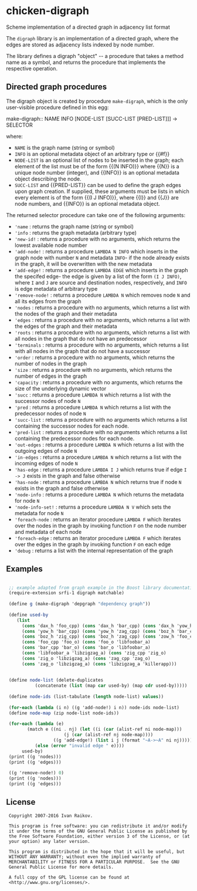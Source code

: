 # chicken-digraph

Scheme implementation of a directed graph in adjacency list format

The `digraph` library is an implementation of a directed graph, where
the edges are stored as adjacency lists indexed by node number.

The library defines a digraph "object" -- a procedure that takes a
method name as a symbol, and returns the procedure that implements the
respective operation.

## Directed graph procedures

The digraph object is created by procedure `make-digraph`, which is
the only user-visible procedure defined in this egg:

<procedure>make-digraph:: NAME INFO [NODE-LIST [SUCC-LIST [PRED-LIST]]] -> SELECTOR</procedure>

where:

- `NAME` is the graph name (string or symbol)
- `INFO` is an optional metadata object of an arbitrary type or {{#f}}
- `NODE-LIST` is an optional list of nodes to be inserted in the graph; each element of the list must be of the form {{(N INFO)}} where {{N}} is a unique node number (integer), and {{INFO}} is an optional metadata object describing the node. 
- `SUCC-LIST` and {{PRED-LIST}} can be used to define the graph edges upon graph creation. If supplied, these arguments must be lists in which every element is of the form {{(I J INFO)}}, where {{I}} and {{J}} are node numbers, and {{INFO}} is an optional metadata object.


The returned selector procedure can take one of the following arguments: 

- `'name` : returns the graph name (string or symbol)
- `'info` : returns the graph metadata (arbitrary type)
- `'new-id!` : returns a procedure with no arguments, which returns the lowest available node number
- `'add-node!` : returns a procedure `LAMBDA N INFO` which inserts in the graph node with number `N` and metadata `INFO`- if the node already exists in the graph, it will be overwritten with the new metadata
- `'add-edge!` : returns a procedure `LAMBDA EDGE` which inserts in the graph the specifed edge- the edge is given by a list of the form `(I J INFO)`, where `I` and `J` are source and destination nodes, respectively, and `INFO` is edge metadata of arbitrary type
- `'remove-node!` : returns a procedure `LAMBDA N` which removes node `N` and all its edges from the graph
- `'nodes` : returns a procedure with no arguments, which returns a list with the nodes of the graph and their metadata
- `'edges` : returns a procedure with no arguments, which returns a list with the edges of the graph and their metadata
- `'roots` : returns a procedure with no arguments, which returns a list with all nodes in the graph that do not have an predecessor
- `'terminals` : returns a procedure with no arguments, which returns a list with all nodes in the graph that do not have a successor
- `'order` : returns a procedure with no arguments, which returns the number of nodes in the graph
- `'size` : returns a procedure with no arguments, which returns the number of edges in the graph
- `'capacity` : returns a procedure with no arguments, which returns the size of the underlying dynamic vector
- `'succ` : returns a procedure `LAMBDA N` which returns a list with the successor nodes of node `N`
- `'pred` : returns a procedure `LAMBDA N` which returns a list with the predecessor nodes of node `N`
- `'succ-list` : returns a procedure with no arguments  which returns a list containing the successor nodes for each node.
- `'pred-list` : returns a procedure with no arguments  which returns a list containing the predecessor nodes for each node.
- `'out-edges` : returns a procedure `LAMBDA N` which returns a list with the outgoing edges of node `N`
- `'in-edges` : returns a procedure `LAMBDA N` which returns a list with the incoming edges of node `N`
- `'has-edge` : returns a procedure `LAMBDA I J` which returns true if edge `I -> J` exists in the graph and false otherwise
- `'has-node` : returns a procedure `LAMBDA N` which returns true if node `N` exists in the graph and false otherwise
- `'node-info` : returns a procedure `LAMBDA N` which returns the metadata for node `N`
- `'node-info-set!` : returns a procedure `LAMBDA N V` which sets the metadata for node `N`
- `'foreach-node` : returns an iterator procedure `LAMBDA F` which iterates over the nodes in the graph by invoking function `F` on the node number and metadata of each node
- `'foreach-edge` : returns an iterator procedure `LAMBDA F` which iterates over the edges in the graph by invoking function `F` on each edge
- `'debug` : returns a list with the internal representation of the graph



## Examples

```scheme

 ;; example adapted from graph example in the Boost library documentation
 (require-extension srfi-1 digraph matchable)
    
 (define g (make-digraph 'depgraph "dependency graph"))
    
 (define used-by
    (list 
      (cons 'dax_h 'foo_cpp) (cons 'dax_h 'bar_cpp) (cons 'dax_h 'yow_h)
      (cons 'yow_h 'bar_cpp) (cons 'yow_h 'zag_cpp) (cons 'boz_h 'bar_cpp)
      (cons 'boz_h 'zig_cpp) (cons 'boz_h 'zag_cpp) (cons 'zow_h 'foo_cpp)
      (cons 'foo_cpp 'foo_o) (cons 'foo_o 'libfoobar_a) 
      (cons 'bar_cpp 'bar_o) (cons 'bar_o 'libfoobar_a) 
      (cons 'libfoobar_a 'libzigzag_a) (cons 'zig_cpp 'zig_o) 
      (cons 'zig_o 'libzigzag_a) (cons 'zag_cpp 'zag_o) 
      (cons 'zag_o 'libzigzag_a) (cons 'libzigzag_a 'killerapp)))
 
 
 (define node-list (delete-duplicates 
 		   (concatenate (list (map car used-by) (map cdr used-by)))))
 
 (define node-ids (list-tabulate (length node-list) values))
  
 (for-each (lambda (i n) ((g 'add-node!) i n)) node-ids node-list)
 (define node-map (zip node-list node-ids))
 
 (for-each (lambda (e) 
 	    (match e ((ni . nj) (let ((i (car (alist-ref ni node-map)))
 				      (j (car (alist-ref nj node-map))))
 				  ((g 'add-edge!) (list i j (format "~A->~A" ni nj)))))
 		   (else (error "invalid edge " e))))
 	  used-by)
 (print ((g 'nodes)))
 (print ((g 'edges)))
 
 ((g 'remove-node!) 0)
 (print ((g 'nodes)))
 (print ((g 'edges)))

```


## License

```
 Copyright 2007-2016 Ivan Raikov.
 
 This program is free software: you can redistribute it and/or modify
 it under the terms of the GNU General Public License as published by
 the Free Software Foundation, either version 3 of the License, or (at
 your option) any later version.
 
 This program is distributed in the hope that it will be useful, but
 WITHOUT ANY WARRANTY; without even the implied warranty of
 MERCHANTABILITY or FITNESS FOR A PARTICULAR PURPOSE.  See the GNU
 General Public License for more details.
 
 A full copy of the GPL license can be found at
 <http://www.gnu.org/licenses/>.

```
